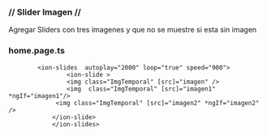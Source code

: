 ### // Slider Imagen // ###

  Agregar Sliders con tres imagenes y que no se muestre si esta sin imagen

### home.page.ts

            <ion-slides  autoplay="2000" loop="true" speed="900">
                    <ion-slide >
                    <img class="ImgTemporal" [src]="imagen" />
                    <img  class="ImgTemporal" [src]="imagen1" *ngIf="imagen1"/>
                 <img class="ImgTemporal" [src]="imagen2" *ngIf="imagen2" />
                </ion-slide>
                </ion-slides>

